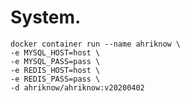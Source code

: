 # System.

```shell script
docker container run --name ahriknow \
-e MYSQL_HOST=host \
-e MYSQL_PASS=pass \
-e REDIS_HOST=host \
-e REDIS_PASS=pass \
-d ahriknow/ahriknow:v20200402
```